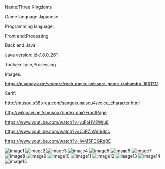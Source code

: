 Name:Three Kingdoms




Game language:Japanese




Programming language:

Front end:Processing

Back end:Java

Java version: jdk1.8.0_261

Tools:Eclipse,Processing


Images:

https://pixabay.com/vectors/rock-paper-scissors-game-roshambo-156171/




Serif:   

http://musou.s38.xrea.com/sangokumusou4/voice_character.html

http://wikinavi.net/smusou7/index.php?FrontPage

https://www.youtube.com/watch?v=yuFoHV2Wju8

https://www.youtube.com/watch?v=C5RZIWm68cc

https://www.youtube.com/watch?v=KvM5FCGRq0E



![image1](https://github.com/Mingyanng/Three-Kingdoms/blob/master/readmeImage/%E3%82%B9%E3%83%A9%E3%82%A4%E3%83%892.PNG)
![image2](https://github.com/Mingyanng/Three-Kingdoms/blob/master/readmeImage/%E3%82%B9%E3%83%A9%E3%82%A4%E3%83%893.PNG)
![image3](https://github.com/Mingyanng/Three-Kingdoms/blob/master/readmeImage/%E3%82%B9%E3%83%A9%E3%82%A4%E3%83%892.PNG)
![image4](https://github.com/Mingyanng/Three-Kingdoms/blob/master/readmeImage/%E3%82%B9%E3%83%A9%E3%82%A4%E3%83%892.PNG)
![image5](https://github.com/Mingyanng/Three-Kingdoms/blob/master/readmeImage/%E3%82%B9%E3%83%A9%E3%82%A4%E3%83%892.PNG)
![image6](https://github.com/Mingyanng/Three-Kingdoms/blob/master/readmeImage/%E3%82%B9%E3%83%A9%E3%82%A4%E3%83%892.PNG)
![image7](https://github.com/Mingyanng/Three-Kingdoms/blob/master/readmeImage/%E3%82%B9%E3%83%A9%E3%82%A4%E3%83%892.PNG)
![image8](https://github.com/Mingyanng/Three-Kingdoms/blob/master/readmeImage/%E3%82%B9%E3%83%A9%E3%82%A4%E3%83%892.PNG)
![image9](https://github.com/Mingyanng/Three-Kingdoms/blob/master/readmeImage/%E3%82%B9%E3%83%A9%E3%82%A4%E3%83%892.PNG)
![image10](https://github.com/Mingyanng/Three-Kingdoms/blob/master/readmeImage/%E3%82%B9%E3%83%A9%E3%82%A4%E3%83%892.PNG)
![image11](https://github.com/Mingyanng/Three-Kingdoms/blob/master/readmeImage/%E3%82%B9%E3%83%A9%E3%82%A4%E3%83%892.PNG)
![image12](https://github.com/Mingyanng/Three-Kingdoms/blob/master/readmeImage/%E3%82%B9%E3%83%A9%E3%82%A4%E3%83%892.PNG)
![image13](https://github.com/Mingyanng/Three-Kingdoms/blob/master/readmeImage/%E3%82%B9%E3%83%A9%E3%82%A4%E3%83%892.PNG)
![image14](https://github.com/Mingyanng/Three-Kingdoms/blob/master/readmeImage/%E3%82%B9%E3%83%A9%E3%82%A4%E3%83%892.PNG)
![image15](https://github.com/Mingyanng/Three-Kingdoms/blob/master/readmeImage/%E3%82%B9%E3%83%A9%E3%82%A4%E3%83%892.PNG)
